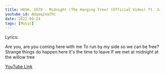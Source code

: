 ```yaml
---
title: HOSH, 1979 - Midnight (The Hanging Tree) (Official Video) ft. Jalja
youtube_id: AOqaqinaThc
date: 2022-09-24
tags: [Music]
---
```

Lyrics:

Are you, are you coming here with me
To run by my side so we can be free?
Strange things do happen here
It's the time to leave
If we met at midnight at the willow tree

[YouTube Link](https://www.youtube.com/watch?v=AOqaqinaThc)